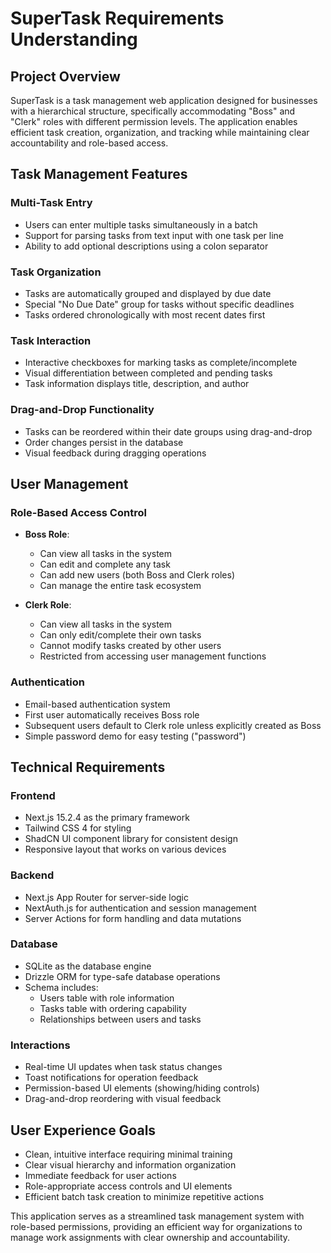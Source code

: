 # SuperTask Requirements Understanding

## Project Overview
SuperTask is a task management web application designed for businesses with a hierarchical structure, specifically accommodating "Boss" and "Clerk" roles with different permission levels. The application enables efficient task creation, organization, and tracking while maintaining clear accountability and role-based access.

## Task Management Features

### Multi-Task Entry
- Users can enter multiple tasks simultaneously in a batch
- Support for parsing tasks from text input with one task per line
- Ability to add optional descriptions using a colon separator

### Task Organization
- Tasks are automatically grouped and displayed by due date
- Special "No Due Date" group for tasks without specific deadlines
- Tasks ordered chronologically with most recent dates first

### Task Interaction
- Interactive checkboxes for marking tasks as complete/incomplete
- Visual differentiation between completed and pending tasks
- Task information displays title, description, and author

### Drag-and-Drop Functionality
- Tasks can be reordered within their date groups using drag-and-drop
- Order changes persist in the database
- Visual feedback during dragging operations

## User Management

### Role-Based Access Control
- **Boss Role**:
  - Can view all tasks in the system
  - Can edit and complete any task
  - Can add new users (both Boss and Clerk roles)
  - Can manage the entire task ecosystem

- **Clerk Role**:
  - Can view all tasks in the system
  - Can only edit/complete their own tasks
  - Cannot modify tasks created by other users
  - Restricted from accessing user management functions

### Authentication
- Email-based authentication system
- First user automatically receives Boss role
- Subsequent users default to Clerk role unless explicitly created as Boss
- Simple password demo for easy testing ("password")

## Technical Requirements

### Frontend
- Next.js 15.2.4 as the primary framework
- Tailwind CSS 4 for styling
- ShadCN UI component library for consistent design
- Responsive layout that works on various devices

### Backend
- Next.js App Router for server-side logic
- NextAuth.js for authentication and session management
- Server Actions for form handling and data mutations

### Database
- SQLite as the database engine
- Drizzle ORM for type-safe database operations
- Schema includes:
  - Users table with role information
  - Tasks table with ordering capability
  - Relationships between users and tasks

### Interactions
- Real-time UI updates when task status changes
- Toast notifications for operation feedback
- Permission-based UI elements (showing/hiding controls)
- Drag-and-drop reordering with visual feedback

## User Experience Goals
- Clean, intuitive interface requiring minimal training
- Clear visual hierarchy and information organization
- Immediate feedback for user actions
- Role-appropriate access controls and UI elements
- Efficient batch task creation to minimize repetitive actions

This application serves as a streamlined task management system with role-based permissions, providing an efficient way for organizations to manage work assignments with clear ownership and accountability. 